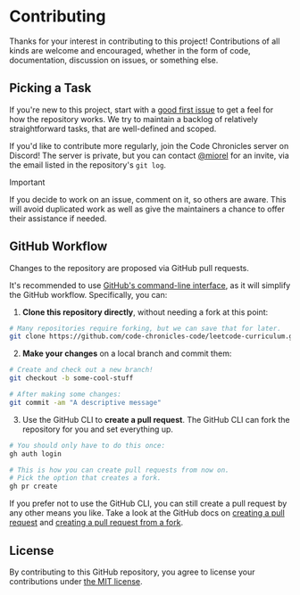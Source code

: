 # Contributing

Thanks for your interest in contributing to this project! Contributions of all kinds are welcome and encouraged, whether in the form of code, documentation, discussion on issues, or something else.

## Picking a Task

If you're new to this project, start with a [good first issue](../../contribute) to get a feel for how the repository works. We try to maintain a backlog of relatively straightforward tasks, that are well-defined and scoped.

If you'd like to contribute more regularly, join the Code Chronicles server on Discord! The server is private, but you can contact [@miorel](https://github.com/miorel) for an invite, via the email listed in the repository's `git log`.

> [!IMPORTANT]
> If you decide to work on an issue, comment on it, so others are aware. This will avoid duplicated work as well as give the maintainers a chance to offer their assistance if needed.

## GitHub Workflow

Changes to the repository are proposed via GitHub pull requests.

It's recommended to use [GitHub's command-line interface](https://cli.github.com/), as it will simplify the GitHub workflow. Specifically, you can:

1. **Clone this repository directly**, without needing a fork at this point:

```sh
# Many repositories require forking, but we can save that for later.
git clone https://github.com/code-chronicles-code/leetcode-curriculum.git
```

2. **Make your changes** on a local branch and commit them:

```sh
# Create and check out a new branch!
git checkout -b some-cool-stuff

# After making some changes:
git commit -am "A descriptive message"
```

3. Use the GitHub CLI to **create a pull request**. The GitHub CLI can fork the repository for you and set everything up.

```sh
# You should only have to do this once:
gh auth login

# This is how you can create pull requests from now on.
# Pick the option that creates a fork.
gh pr create
```

If you prefer not to use the GitHub CLI, you can still create a pull request by any other means you like. Take a look at the GitHub docs on [creating a pull request](https://docs.github.com/en/pull-requests/collaborating-with-pull-requests/proposing-changes-to-your-work-with-pull-requests/creating-a-pull-request) and [creating a pull request from a fork](https://docs.github.com/en/pull-requests/collaborating-with-pull-requests/proposing-changes-to-your-work-with-pull-requests/creating-a-pull-request-from-a-fork).

## License

By contributing to this GitHub repository, you agree to license your contributions under [the MIT license](./LICENSE).
